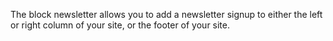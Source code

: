 The block newsletter allows you to add a newsletter signup to either the left or right column of your site, or the footer of your site.
